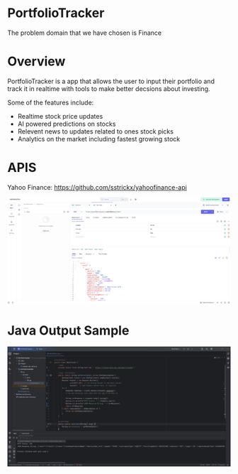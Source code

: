 # PortfolioTracker

The problem domain that we have chosen is Finance

# Overview

PortfolioTracker is a app that allows the user to input their portfolio and track it in realtime with tools to make better decsions about investing. 

Some of the features include:

* Realtime stock price updates
* AI powered predictions on stocks
* Relevent news to updates related to ones stock picks
* Analytics on the market including fastest growing stock

# APIS
Yahoo Finance: https://github.com/sstrickx/yahoofinance-api

![Screenshot of api call](/images/sample_api_call.png)

# Java Output Sample

![Screeshot of Java Code Output](/images/java_sample_output.png)